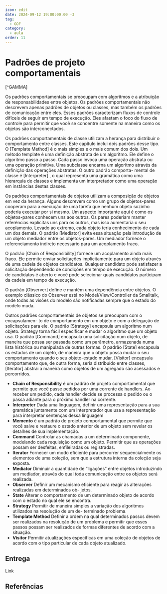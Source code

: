 ```yaml
---
icon: edit
date: 2024-09-12 19:00:00.00 -3
tag:
  - GOF
category:
  - aula
order: 11
---
```


# Padrões de projeto comportamentais

[^GAMMA]

Os padrões comportamentais se preocupam com algoritmos e a atribuição de responsabilidades entre objetos. Os padrões comportamentais não descrevem apenas padrões de objetos ou classes, mas também os padrões de comunicação entre eles. Esses padrões caracterizam fluxos de controle difíceis de seguir em tempo de execução. Eles afastam o foco do fluxo de controle para permitir que você se concentre somente na maneira como os objetos são interconectados.

Os padrões comportamentais de classe utilizam a herança para distribuir o comportamento entre classes. Este capítulo inclui dois padrões desse tipo. O [Template Method] é o mais simples e o mais comum dos dois. Um método template é uma definição abstrata de um algoritmo. Ele define o algoritmo passo a passo. Cada passo invoca uma operação abstrata ou uma operação primitiva. Uma subclasse encarna um algoritmo através da definição das operações abstratas. O outro padrão comporta- mental de classe é [Interpreter] , o qual representa uma gramática como uma hierarquia de classes e implementa um interpretador como uma operação em instâncias destas classes.

Os padrões comportamentais de objetos utilizam a composição de objetos em vez da herança. Alguns descrevem como um grupo de objetos-pares cooperam para a execução de uma tarefa que nenhum objeto sozinho poderia executar por si mesmo. Um aspecto importante aqui é como os objetos-pares conhecem uns aos outros. Os pares poderiam manter referências explícitas uns para os outros, mas isso aumentaria o seu acoplamento. Levado ao extremo, cada objeto teria conhecimento de cada um dos demais. O padrão [Mediator] evita essa situação pela introdução de um objeto mediador entre os objetos-pares. Um mediador fornece o referenciamento indireto necessário para um acoplamento fraco.

O padrão [Chain of Responsibility] fornece um acoplamento ainda mais fraco. Ele permite enviar solicitações implicitamente para um objeto através de uma cadeia de objetos candidatos. Qualquer candidato pode satisfazer a solicitação dependendo de condições em tempo de execução. O número de candidatos é aberto e você pode selecionar quais candidatos participam da cadeia em tempo de execução.

O padrão [Observer]  define e mantém uma dependência entre objetos. O exemplo clássico do Observer está no Model/View/Controller da Smalltalk, onde todas as visões do modelo são notificadas sempre que o estado do modelo muda.

Outros padrões comportamentais de objetos se preocupam com o encapsulamen- to de comportamento em um objeto e com a delegação de solicitações para ele. O padrão [Strategy] encapsula um algoritmo num objeto. Strategy torna fácil especificar e mudar o algoritmo que um objeto usa. O padrão [Command] encapsula uma solicitação num objeto, de maneira que possa ser passada como um parâmetro, armazenada numa lista histórica ou manipulada de outras formas. O padrão [State] encapsula os estados de um objeto, de maneira que o objeto possa mudar o seu comportamento quando o seu objeto-estado mudar. [Visitor]  encapsula comportamento que, de outra forma, seria distribuído entre classes, [Iterator] abstrai a maneira como objetos de um agregado são acessados e percorridos.

- **Chain of Responsibility** é um padrão de projeto comportamental que permite que você passe pedidos por uma corrente de handlers. Ao receber um pedido, cada handler decide se processa o pedido ou o passa adiante para o próximo handler na corrente.
- **Interpreter** Dada uma linguagem, definir uma representação para a sua gramática juntamente com um interpretador que usa a representação para interpretar sentenças dessa linguagem
- **Memento** é um padrão de projeto comportamental que permite que você salve e restaure o estado anterior de um objeto sem revelar os detalhes de sua implementação.
- **Command** Controlar as chamadas a um determinado componente, modelando cada requisição como um objeto. Permitir que as operações possam ser desfeitas, enfileiradas ou registradas.
- **Iterator** Fornecer um modo eficiente para percorrer sequencialmente os elementos de uma coleção, sem que a estrutura interna da coleção seja exposta.
- **Mediator** Diminuir a quantidade de “ligações” entre objetos introduzindo um mediador, através do qual toda comunicação entre os objetos será realizada.
- **Observer** Definir um mecanismo eficiente para reagir às alterações realizadas em determinados ob- jetos.
- **State** Alterar o comportamento de um determinado objeto de acordo com o estado no qual ele se encontra.
- **Strategy** Permitir de maneira simples a variação dos algoritmos utilizados na resolução de um de- terminado problema.
- **Template Method** Definir a ordem na qual determinados passos devem ser realizados na resolução de um problema e permitir que esses passos possam ser realizados de formas diferentes de acordo com a situação.
- **Visitor** Permitir atualizações específicas em uma coleção de objetos de acordo com o tipo particular de cada objeto atualizado.



## Entrega

Link




## Referências

<!-- @include: ../../includes/bib.md -->
